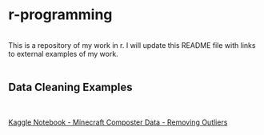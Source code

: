 # r-programming
<br>
This is a repository of my work in r. I will update this README file with links to external examples of my work. <br>
<br>
<h2>Data Cleaning Examples</h2> <br>

[Kaggle Notebook - Minecraft Composter Data - Removing Outliers](https://www.kaggle.com/code/bradfordjohnson/cactus-vs-sugarcane?scriptVersionId=101591092) 
